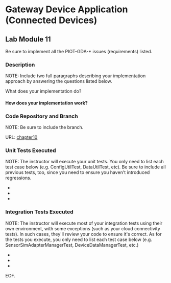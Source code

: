 # Gateway Device Application (Connected Devices)

## Lab Module 11

Be sure to implement all the PIOT-GDA-\* issues (requirements) listed.

### Description

NOTE: Include two full paragraphs describing your implementation approach by answering the questions listed below.

What does your implementation do?

#### How does your implementation work?

### Code Repository and Branch

NOTE: Be sure to include the branch.

URL: [chapter10](https://github.com/SantiagoRR2004/PIC-java-components/tree/chapter11)

### Unit Tests Executed

NOTE: The instructor will execute your unit tests. You only need to list each test case below
(e.g. ConfigUtilTest, DataUtilTest, etc). Be sure to include all previous tests, too,
since you need to ensure you haven't introduced regressions.

-
-
-

### Integration Tests Executed

NOTE: The instructor will execute most of your integration tests using their own environment, with
some exceptions (such as your cloud connectivity tests). In such cases, they'll review
your code to ensure it's correct. As for the tests you execute, you only need to list each
test case below (e.g. SensorSimAdapterManagerTest, DeviceDataManagerTest, etc.)

-
-
-

EOF.
